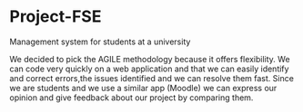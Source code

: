 # Project-FSE
Management system for students at a university


We decided to pick the AGILE methodology because it offers flexibility.
We can code very quickly on a web application and that we can easily identify and correct errors,the issues identified and we can resolve them fast.
Since we are students and we use a similar app (Moodle) we can express our opinion and give feedback about our project by comparing them.
